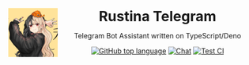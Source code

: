 <header>
<img src="./assets/logo.png" alt="logo" height="100" align="left">
<h1 style="display: inline">Rustina Telegram</h1>

Telegram Bot Assistant written on TypeScript/Deno

[![GitHub top language](https://img.shields.io/github/languages/top/rust-lang-uz/rustina?style=flat-square&logo=github)](https://github.com/rust-lang-uz/rustina)
[![Chat](https://img.shields.io/badge/Chat-grey?style=flat-square&logo=telegram)](https://t.me/rustlanguz)
[![Test CI](https://github.com/rust-lang-uz/telegram/actions/workflows/test.yml/badge.svg)](https://github.com/rust-lang-uz/telegram/actions/workflows/test.yml)

</header>
